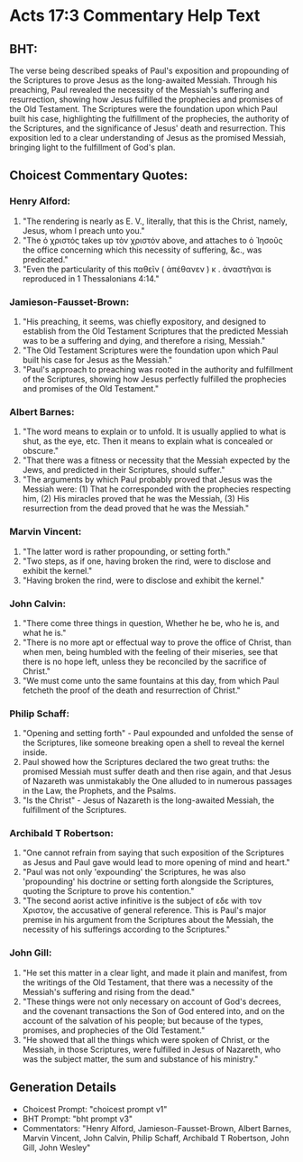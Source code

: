 # Acts 17:3 Commentary Help Text

## BHT:
The verse being described speaks of Paul's exposition and propounding of the Scriptures to prove Jesus as the long-awaited Messiah. Through his preaching, Paul revealed the necessity of the Messiah's suffering and resurrection, showing how Jesus fulfilled the prophecies and promises of the Old Testament. The Scriptures were the foundation upon which Paul built his case, highlighting the fulfillment of the prophecies, the authority of the Scriptures, and the significance of Jesus' death and resurrection. This exposition led to a clear understanding of Jesus as the promised Messiah, bringing light to the fulfillment of God's plan.

## Choicest Commentary Quotes:
### Henry Alford:
1. "The rendering is nearly as E. V., literally, that this is the Christ, namely, Jesus, whom I preach unto you." 
2. "The ὁ χριστός takes up τὸν χριστόν above, and attaches to ὁ Ἰησοῦς the office concerning which this necessity of suffering, &c., was predicated."
3. "Even the particularity of this παθεῖν ( ἀπέθανεν ) κ . ἀναστῆναι is reproduced in 1 Thessalonians 4:14."

### Jamieson-Fausset-Brown:
1. "His preaching, it seems, was chiefly expository, and designed to establish from the Old Testament Scriptures that the predicted Messiah was to be a suffering and dying, and therefore a rising, Messiah." 
2. "The Old Testament Scriptures were the foundation upon which Paul built his case for Jesus as the Messiah." 
3. "Paul's approach to preaching was rooted in the authority and fulfillment of the Scriptures, showing how Jesus perfectly fulfilled the prophecies and promises of the Old Testament."

### Albert Barnes:
1. "The word means to explain or to unfold. It is usually applied to what is shut, as the eye, etc. Then it means to explain what is concealed or obscure." 
2. "That there was a fitness or necessity that the Messiah expected by the Jews, and predicted in their Scriptures, should suffer."
3. "The arguments by which Paul probably proved that Jesus was the Messiah were: (1) That he corresponded with the prophecies respecting him, (2) His miracles proved that he was the Messiah, (3) His resurrection from the dead proved that he was the Messiah."

### Marvin Vincent:
1. "The latter word is rather propounding, or setting forth." 
2. "Two steps, as if one, having broken the rind, were to disclose and exhibit the kernel."
3. "Having broken the rind, were to disclose and exhibit the kernel."

### John Calvin:
1. "There come three things in question, Whether he be, who he is, and what he is."
2. "There is no more apt or effectual way to prove the office of Christ, than when men, being humbled with the feeling of their miseries, see that there is no hope left, unless they be reconciled by the sacrifice of Christ."
3. "We must come unto the same fountains at this day, from which Paul fetcheth the proof of the death and resurrection of Christ."

### Philip Schaff:
1. "Opening and setting forth" - Paul expounded and unfolded the sense of the Scriptures, like someone breaking open a shell to reveal the kernel inside.
2. Paul showed how the Scriptures declared the two great truths: the promised Messiah must suffer death and then rise again, and that Jesus of Nazareth was unmistakably the One alluded to in numerous passages in the Law, the Prophets, and the Psalms.
3. "Is the Christ" - Jesus of Nazareth is the long-awaited Messiah, the fulfillment of the Scriptures.

### Archibald T Robertson:
1. "One cannot refrain from saying that such exposition of the Scriptures as Jesus and Paul gave would lead to more opening of mind and heart."
2. "Paul was not only 'expounding' the Scriptures, he was also 'propounding' his doctrine or setting forth alongside the Scriptures, quoting the Scripture to prove his contention."
3. "The second aorist active infinitive is the subject of εδε with τον Χριστον, the accusative of general reference. This is Paul's major premise in his argument from the Scriptures about the Messiah, the necessity of his sufferings according to the Scriptures."

### John Gill:
1. "He set this matter in a clear light, and made it plain and manifest, from the writings of the Old Testament, that there was a necessity of the Messiah's suffering and rising from the dead."
2. "These things were not only necessary on account of God's decrees, and the covenant transactions the Son of God entered into, and on the account of the salvation of his people; but because of the types, promises, and prophecies of the Old Testament."
3. "He showed that all the things which were spoken of Christ, or the Messiah, in those Scriptures, were fulfilled in Jesus of Nazareth, who was the subject matter, the sum and substance of his ministry."


## Generation Details
- Choicest Prompt: "choicest prompt v1"
- BHT Prompt: "bht prompt v3"
- Commentators: "Henry Alford, Jamieson-Fausset-Brown, Albert Barnes, Marvin Vincent, John Calvin, Philip Schaff, Archibald T Robertson, John Gill, John Wesley"
